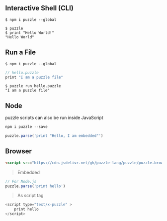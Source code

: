 
## Interactive Shell (CLI)

```shell
$ npm i puzzle --global
```

```shell
$ puzzle
$ print "Hello World!"
"Hello World"
```

## Run a File

```shell
$ npm i puzzle --global
```

```javascript
// hello.puzzle
print "I am a puzzle file"
```


```shell
$ puzzle run hello.puzzle
"I am a puzzle file"
```


## Node

puzzle scripts can also be run inside JavaScript


```javascript
npm i puzzle --save
```

```javascript
puzzle.parse('print "Hello, I am embedded"')
```


## Browser

```html
<script src="https://cdn.jsdelivr.net/gh/puzzle-lang/puzzle/puzzle.browser.js">
```

> Embedded

```javascript
// For Node.js
puzzle.parse('print hello')
```

> As script tag

```javascript
<script type="text/x-puzzle" >
	print hello
</script>
```
